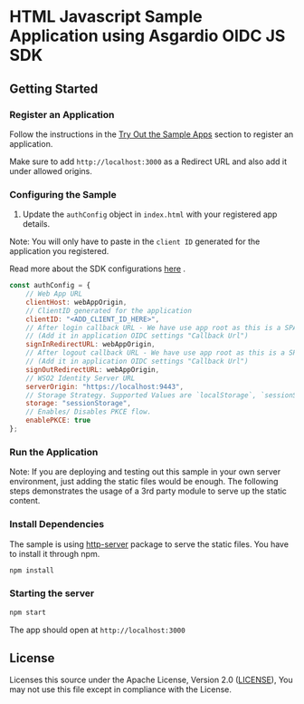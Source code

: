 # HTML Javascript Sample Application using Asgardio OIDC JS SDK

## Getting Started

### Register an Application

Follow the instructions in the [Try Out the Sample Apps](../../packages/oidc-js/README.md#try-out-the-sample-apps) section to register an application.

Make sure to add `http://localhost:3000` as a Redirect URL and also add it under allowed origins. 

### Configuring the Sample

1. Update the `authConfig` object in `index.html` with your registered app details.

Note: You will only have to paste in the `client ID` generated for the application you registered.

Read more about the SDK configurations [here](../../packages/oidc-js/README.md#initialize) .

```js
const authConfig = {
    // Web App URL
    clientHost: webAppOrigin,
    // ClientID generated for the application
    clientID: "<ADD_CLIENT_ID_HERE>",
    // After login callback URL - We have use app root as this is a SPA
    // (Add it in application OIDC settings "Callback Url")
    signInRedirectURL: webAppOrigin,
    // After logout callback URL - We have use app root as this is a SPA
    // (Add it in application OIDC settings "Callback Url")
    signOutRedirectURL: webAppOrigin,
    // WSO2 Identity Server URL
    serverOrigin: "https://localhost:9443",
    // Storage Strategy. Supported Values are `localStorage`, `sessionStorage` & `webWorker`.
    storage: "sessionStorage",
    // Enables/ Disables PKCE flow.
    enablePKCE: true
};
```

### Run the Application

Note: If you are deploying and testing out this sample in your own server environment, just adding the static files would be enough.
The following steps demonstrates the usage of a 3rd party module to serve up the static content.

### Install Dependencies

The sample is using [http-server](https://www.npmjs.com/package/http-server) package to serve the static files.
You have to install it through npm.

```bash
npm install
```

### Starting the server

```bash
npm start
```

The app should open at `http://localhost:3000`

## License

Licenses this source under the Apache License, Version 2.0 ([LICENSE](../../../LICENSE)), You may not use this file except in compliance with the License.
